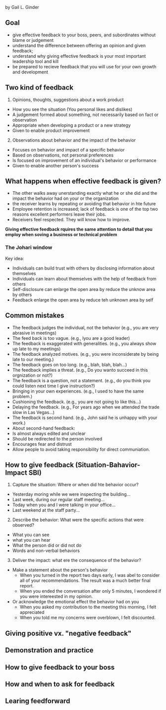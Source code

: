 by Gail L. Ginder

## Goal
* give effective feedback to your boss, peers, and subordinates without blame or judgement
* understand the difference between offering an opinion and given feedback;
* understand why giving effective feedback is your most important leadership tool and kill
* be prepared to recieve feedback that you will use for your own growth and development

## Two kind of feedback
1. Opinions, thoughts, suggestions about a work product
 * How you see the situation (You personal likes and dislikes)
 * A judgement formed about something, not necessarily based on fact or observation
 * Appropriate when developing a product or a new strategy
 * Given to enable product improvement
2. Observations about behavior and the impact of the behavior
 * Focuses on behavior and impact of a specific behavior
 * Based on observations, not personal preferences
 * Is focused on improvement of an individual's behavior or performance
 * Given to enable another person's success

## What happens when effective feedback is given?
* The other walks away unerstanding exactly what he or she did and the impact the behavior had on your or the organization
* the receiver learns by repeating or avoiding that behavior in hte future
* Employee retention is increased; lack of feedback is one of the top two reasons excellent performers leave their jobs.
* Receivers feel respected. They will know how to improve.

**Giving effective feedback rquires the same attention to detail that you employ when soving a business or technical problem**

### The Johari window
Key idea:
* Individuals can build trust with others by disclosing information about themselves
* Individuals can learn about themselves with the help of feedback from others
* Self-disclosure can enlarge the open area by reduce the unknow area by others
* Feedback enlarge the open area by reduce teh unknown area by self

## Common mistakes
* The feedback judges the individual, not the behavior (e.g., you are very abrasive in meetings)
* The feed back is too vague. (e.g., lyou are a good leader)
* The feedback is exaggerated with generalities. (e.g., you always show up late to my meetings)
* The feedback analyzed motives. (e.g., you were inconsiderate by being late to our meeting.)
* The feedback goes on too long. (e.g., blah, blah, blah...)
* The feedback implies a threat. (e.g., Do you wanto succeed in this orgnization or not?)
* The feedback is a question, not a statement. (e.g., do you think you could listen next time I give instruction?)
* Bringing in your own experiences. (e.g., I used to have the same problem.)
* Cushioning the feedback. (e.g., you are not going to like this...)
* Delaying the feedback. (e.g., For years ago when we attended the trade slow in Las Vegas...)
* The feedback is second hand. (e.g., John said he is unhappy with your work.)
 * About second-hand feedback: 
  * Is almost always edited and unclear
  * Should be redirected to the person involved
  * Encourages fear and distrust
  * Allow people to avoid taking responsibility for direct communiation.

## How to give feedback (Situation-Bahavior-Impact SBI)
1. Capture the situation: Where or when did hte behavior occur?
 * Yesterday moring while we were inspecting the building...
 * Last week, during our regular staff meeting...
 * Today when you and I were talking in your office...
 * Last weekend at the staff party...
2. Describe the behavior: What were the specific actions that were observed?
 * What you can see
 * what you can hear
 * What the person did or did not do
 * Words and non-verbal behaviors
3. Deliver the impact: what ere the consequence of the behavior?
 * Make a statement about the person's behavior
   * When you turned in the report two days early, I was abel to consider all of your recommendations. The result was a much better final report.
   * When you ended the conversation after only 5 minutes, I wondered if you were intereested in my opinion.
 * Or acknowledge the emotional effect the behavior had on you
   * When you asked my contribution to the meeting this morning, I felt appreciated
   * When you told me my concerns were overblown, I felt discounted.

## Giving positive vx. "negative feedback"
## Demonstration and practice
## How to give feedback to your boss
## How and when to ask for feedback
## Learing feedforward
